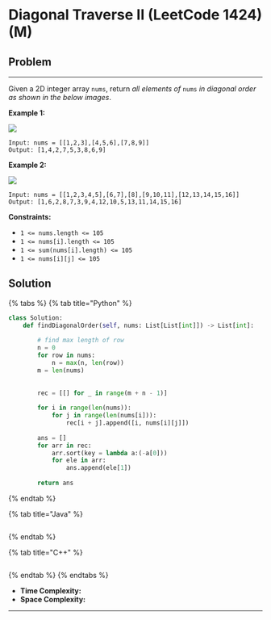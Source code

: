 # Diagonal Traverse II (LeetCode 1424) (M)

## Problem

****

Given a 2D integer array `nums`, return _all elements of_ `nums` _in diagonal order as shown in the below images_.

&#x20;

**Example 1:**

![](https://assets.leetcode.com/uploads/2020/04/08/sample\_1\_1784.png)

```
Input: nums = [[1,2,3],[4,5,6],[7,8,9]]
Output: [1,4,2,7,5,3,8,6,9]
```

**Example 2:**

![](https://assets.leetcode.com/uploads/2020/04/08/sample\_2\_1784.png)

```
Input: nums = [[1,2,3,4,5],[6,7],[8],[9,10,11],[12,13,14,15,16]]
Output: [1,6,2,8,7,3,9,4,12,10,5,13,11,14,15,16]
```

&#x20;

**Constraints:**

* `1 <= nums.length <= 105`
* `1 <= nums[i].length <= 105`
* `1 <= sum(nums[i].length) <= 105`
* `1 <= nums[i][j] <= 105`



## Solution&#x20;

{% tabs %}
{% tab title="Python" %}
```python
class Solution:
    def findDiagonalOrder(self, nums: List[List[int]]) -> List[int]:
        
        # find max length of row
        n = 0
        for row in nums:
            n = max(n, len(row))
        m = len(nums)
        
        
        rec = [[] for _ in range(m + n - 1)]
        
        for i in range(len(nums)):
            for j in range(len(nums[i])):
                rec[i + j].append([i, nums[i][j]])
        
        ans = []
        for arr in rec:
            arr.sort(key = lambda a:(-a[0]))
            for ele in arr:
                ans.append(ele[1])
    
        return ans
```
{% endtab %}

{% tab title="Java" %}
```java
```
{% endtab %}

{% tab title="C++" %}
```cpp
```
{% endtab %}
{% endtabs %}

* **Time Complexity:**
* **Space Complexity:**

****
